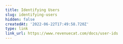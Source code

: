 ```yaml
---
title: Identifying Users
slug: identifying-users
hidden: false
createdAt: '2022-06-22T17:49:58.720Z'
type: link
link_url: https://www.revenuecat.com/docs/user-ids
---
```


